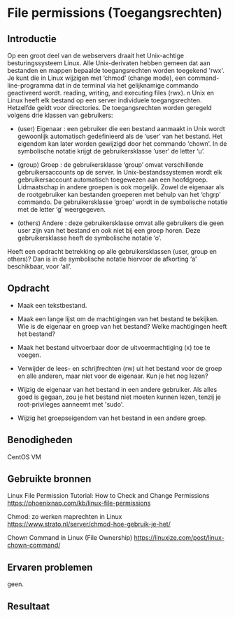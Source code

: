 # File permissions (Toegangsrechten)

## Introductie

Op een groot deel van de webservers draait het Unix-achtige besturingssysteem Linux. 
Alle Unix-derivaten hebben gemeen dat aan bestanden en mappen bepaalde toegangsrechten worden toegekend 'rwx'. 
Je kunt die in Linux wijzigen met ‘chmod’ (change mode), een command-line-programma dat in de terminal via het gelijknamige commando geactiveerd wordt.
reading, writing, and executing files (rwx). 
n Unix en Linux heeft elk bestand op een server individuele toegangsrechten. Hetzelfde geldt voor directories. 
De toegangsrechten worden geregeld volgens drie klassen van gebruikers:

- (user) Eigenaar : een gebruiker die een bestand aanmaakt in Unix wordt gewoonlijk automatisch gedefinieerd als de ‘user’ van het bestand. 
Het eigendom kan later worden gewijzigd door het commando ‘chown’. In de symbolische notatie krijgt de gebruikersklasse ‘user’ de letter ‘u’.

- (group) Groep : de gebruikersklasse ‘group’ omvat verschillende gebruikersaccounts op de server. 
In Unix-bestandssystemen wordt elk gebruikersaccount automatisch toegewezen aan een hoofdgroep. 
Lidmaatschap in andere groepen is ook mogelijk. Zowel de eigenaar als de rootgebruiker kan bestanden groeperen met behulp van het ‘chgrp’ commando. 
De gebruikersklasse ‘groep’ wordt in de symbolische notatie met de letter ‘g’ weergegeven.

- (others) Andere : deze gebruikersklasse omvat alle gebruikers die geen user zijn van het bestand en ook niet bij een groep horen. 
Deze gebruikersklasse heeft de symbolische notatie ‘o’.

Heeft een opdracht betrekking op alle gebruikersklassen (user, group en others)? Dan is in de symbolische notatie hiervoor de afkorting ‘a’ beschikbaar, voor ‘all’.

## Opdracht

- Maak een tekstbestand.

- Maak een lange lijst om de machtigingen van het bestand te bekijken. Wie is de eigenaar en groep van het bestand? Welke machtigingen heeft het bestand?

- Maak het bestand uitvoerbaar door de uitvoermachtiging (x) toe te voegen.

- Verwijder de lees- en schrijfrechten (rw) uit het bestand voor de groep en alle anderen, maar niet voor de eigenaar. Kun je het nog lezen?

- Wijzig de eigenaar van het bestand in een andere gebruiker. Als alles goed is gegaan, zou je het bestand niet moeten kunnen lezen, tenzij je root-privileges aanneemt met 'sudo'.

- Wijzig het groepseigendom van het bestand in een andere groep.

## Benodigheden

CentOS VM

## Gebruikte bronnen

Linux File Permission Tutorial: How to Check and Change Permissions https://phoenixnap.com/kb/linux-file-permissions

Chmod: zo werken maprechten in Linux https://www.strato.nl/server/chmod-hoe-gebruik-je-het/

Chown Command in Linux (File Ownership) https://linuxize.com/post/linux-chown-command/

## Ervaren problemen

geen.

## Resultaat
